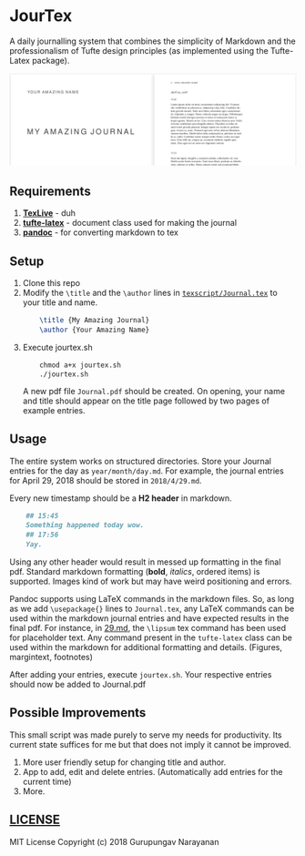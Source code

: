 # JourTex
A daily journalling system that combines the simplicity of Markdown and the professionalism of Tufte design principles (as implemented using the Tufte-Latex package).

![Example Screen](Screenshot.png)

## Requirements
1. [**TexLive**](https://www.tug.org/texlive/) - duh
2. [**tufte-latex**](https://tufte-latex.github.io/tufte-latex/) - document class used for making the journal
2. [**pandoc**](https://pandoc.org/installing.html) - for converting markdown to tex

## Setup
1. Clone this repo
2. Modify the `\title` and the `\author` lines in [`texscript/Journal.tex`](texscript/Journal.tex) to your title and name.  
    ```latex
        \title {My Amazing Journal} 
        \author {Your Amazing Name} 
    ```
3. Execute jourtex.sh
    ```Shell
        chmod a+x jourtex.sh
        ./jourtex.sh
    ```
    A new pdf file `Journal.pdf` should be created. On opening, your name and title should appear on the title page followed by two pages of example entries.

## Usage
The entire system works on structured directories. Store your Journal entries for the day as `year/month/day.md`. For example, the journal entries for April 29, 2018 should be stored in `2018/4/29.md`.

Every new timestamp should be a **H2 header** in markdown.
```Markdown
    ## 15:45
    Something happened today wow.
    ## 17:56
    Yay.
```
 Using any other header would result in messed up formatting in the final pdf. Standard markdown formatting (**bold**, *italics*, ordered items) is supported. Images kind of work but may have weird positioning and errors. 

Pandoc supports using LaTeX commands in the markdown files. So, as long as we add `\usepackage{}` lines to `Journal.tex`, any LaTeX commands can be used within the markdown journal entries and have expected results in the final pdf. For instance, in [29.md](2018/4/29.md), the `\lipsum` tex command has been used for placeholder text. Any command present in the `tufte-latex` class can be used within the markdown for additional formatting and details. (Figures, margintext, footnotes)

After adding your entries, execute `jourtex.sh`. Your respective entries should now be added to Journal.pdf

## Possible Improvements
This small script was made purely to serve my needs for productivity. Its current state suffices for me but that does not imply it cannot be improved.
1. More user friendly setup for changing title and author.
2. App to add, edit and delete entries. (Automatically add entries for the current time)
3. More.

## [LICENSE](LICENSE)
MIT License Copyright (c) 2018 Gurupungav Narayanan

